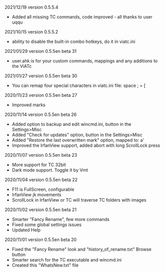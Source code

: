 2021/12/19  version 0.5.5.4  
- Added all missing TC commands, code improved - all thanks to user uqqu

2021/10/15  version 0.5.5.2
- ability to disable the built-in combo hotkeys, do it in viatc.ini

2021/01/29  version 0.5.5en beta 31
- user.ahk is for your custom commands, mappings and any additions to the ViATc
         
2021/01/27  version 0.5.5en beta 30
- You can remap four special characters in viatc.ini file: space ; = [  

2020/11/23  version 0.5.5en beta 27
- Improved marks

2020/11/14  version 0.5.5en beta 26
- Added option to backup and edit wincmd.ini, button in the Settings>Misc 
- Added "Check for updates" option, button in the Settings>Misc 
- Added "Restore the last overwritten mark" option, mapped to:  a'
- Improved the IrfanView support, added abort with long ScrollLock press

2020/11/07  version 0.5.5en beta 23
- More support for TC 32bit
- Dark mode support. Toggle it by Vmt

2020/11/04  version 0.5.5en beta 22
- F11 is FullScreen, configurable 
- IrfanView jk movements 
- ScrollLock in IrfanView or TC will traverse TC folders with images
 
2020/11/02  version 0.5.5en beta 21
- Smarter "Fancy Rename", few more commands
- Fixed some global settings issues 
- Updated Help

2020/11/01  version 0.5.5en beta 20
- Fixed the "Fancy Rename" look and "history_of_rename.txt" Browse button
- Smarter search for the TC executable and wincmd.ini
- Created this "WhatsNew.txt" file

